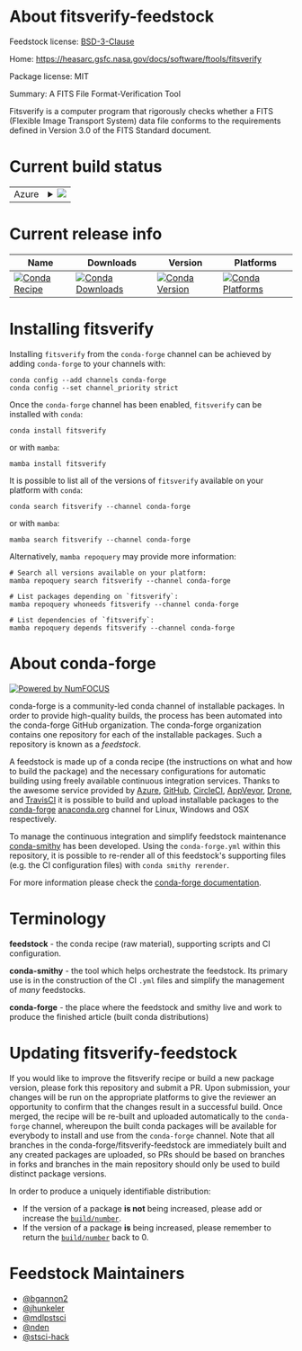About fitsverify-feedstock
==========================

Feedstock license: [BSD-3-Clause](https://github.com/conda-forge/fitsverify-feedstock/blob/main/LICENSE.txt)

Home: https://heasarc.gsfc.nasa.gov/docs/software/ftools/fitsverify

Package license: MIT

Summary: A FITS File Format-Verification Tool

Fitsverify is a computer program that rigorously checks whether a FITS
(Flexible Image Transport System) data file conforms to the requirements
defined in Version 3.0 of the FITS Standard document.


Current build status
====================


<table>
    
  <tr>
    <td>Azure</td>
    <td>
      <details>
        <summary>
          <a href="https://dev.azure.com/conda-forge/feedstock-builds/_build/latest?definitionId=12817&branchName=main">
            <img src="https://dev.azure.com/conda-forge/feedstock-builds/_apis/build/status/fitsverify-feedstock?branchName=main">
          </a>
        </summary>
        <table>
          <thead><tr><th>Variant</th><th>Status</th></tr></thead>
          <tbody><tr>
              <td>linux_64</td>
              <td>
                <a href="https://dev.azure.com/conda-forge/feedstock-builds/_build/latest?definitionId=12817&branchName=main">
                  <img src="https://dev.azure.com/conda-forge/feedstock-builds/_apis/build/status/fitsverify-feedstock?branchName=main&jobName=linux&configuration=linux%20linux_64_" alt="variant">
                </a>
              </td>
            </tr><tr>
              <td>linux_aarch64</td>
              <td>
                <a href="https://dev.azure.com/conda-forge/feedstock-builds/_build/latest?definitionId=12817&branchName=main">
                  <img src="https://dev.azure.com/conda-forge/feedstock-builds/_apis/build/status/fitsverify-feedstock?branchName=main&jobName=linux&configuration=linux%20linux_aarch64_" alt="variant">
                </a>
              </td>
            </tr><tr>
              <td>osx_64</td>
              <td>
                <a href="https://dev.azure.com/conda-forge/feedstock-builds/_build/latest?definitionId=12817&branchName=main">
                  <img src="https://dev.azure.com/conda-forge/feedstock-builds/_apis/build/status/fitsverify-feedstock?branchName=main&jobName=osx&configuration=osx%20osx_64_" alt="variant">
                </a>
              </td>
            </tr><tr>
              <td>osx_arm64</td>
              <td>
                <a href="https://dev.azure.com/conda-forge/feedstock-builds/_build/latest?definitionId=12817&branchName=main">
                  <img src="https://dev.azure.com/conda-forge/feedstock-builds/_apis/build/status/fitsverify-feedstock?branchName=main&jobName=osx&configuration=osx%20osx_arm64_" alt="variant">
                </a>
              </td>
            </tr>
          </tbody>
        </table>
      </details>
    </td>
  </tr>
</table>

Current release info
====================

| Name | Downloads | Version | Platforms |
| --- | --- | --- | --- |
| [![Conda Recipe](https://img.shields.io/badge/recipe-fitsverify-green.svg)](https://anaconda.org/conda-forge/fitsverify) | [![Conda Downloads](https://img.shields.io/conda/dn/conda-forge/fitsverify.svg)](https://anaconda.org/conda-forge/fitsverify) | [![Conda Version](https://img.shields.io/conda/vn/conda-forge/fitsverify.svg)](https://anaconda.org/conda-forge/fitsverify) | [![Conda Platforms](https://img.shields.io/conda/pn/conda-forge/fitsverify.svg)](https://anaconda.org/conda-forge/fitsverify) |

Installing fitsverify
=====================

Installing `fitsverify` from the `conda-forge` channel can be achieved by adding `conda-forge` to your channels with:

```
conda config --add channels conda-forge
conda config --set channel_priority strict
```

Once the `conda-forge` channel has been enabled, `fitsverify` can be installed with `conda`:

```
conda install fitsverify
```

or with `mamba`:

```
mamba install fitsverify
```

It is possible to list all of the versions of `fitsverify` available on your platform with `conda`:

```
conda search fitsverify --channel conda-forge
```

or with `mamba`:

```
mamba search fitsverify --channel conda-forge
```

Alternatively, `mamba repoquery` may provide more information:

```
# Search all versions available on your platform:
mamba repoquery search fitsverify --channel conda-forge

# List packages depending on `fitsverify`:
mamba repoquery whoneeds fitsverify --channel conda-forge

# List dependencies of `fitsverify`:
mamba repoquery depends fitsverify --channel conda-forge
```


About conda-forge
=================

[![Powered by
NumFOCUS](https://img.shields.io/badge/powered%20by-NumFOCUS-orange.svg?style=flat&colorA=E1523D&colorB=007D8A)](https://numfocus.org)

conda-forge is a community-led conda channel of installable packages.
In order to provide high-quality builds, the process has been automated into the
conda-forge GitHub organization. The conda-forge organization contains one repository
for each of the installable packages. Such a repository is known as a *feedstock*.

A feedstock is made up of a conda recipe (the instructions on what and how to build
the package) and the necessary configurations for automatic building using freely
available continuous integration services. Thanks to the awesome service provided by
[Azure](https://azure.microsoft.com/en-us/services/devops/), [GitHub](https://github.com/),
[CircleCI](https://circleci.com/), [AppVeyor](https://www.appveyor.com/),
[Drone](https://cloud.drone.io/welcome), and [TravisCI](https://travis-ci.com/)
it is possible to build and upload installable packages to the
[conda-forge](https://anaconda.org/conda-forge) [anaconda.org](https://anaconda.org/)
channel for Linux, Windows and OSX respectively.

To manage the continuous integration and simplify feedstock maintenance
[conda-smithy](https://github.com/conda-forge/conda-smithy) has been developed.
Using the ``conda-forge.yml`` within this repository, it is possible to re-render all of
this feedstock's supporting files (e.g. the CI configuration files) with ``conda smithy rerender``.

For more information please check the [conda-forge documentation](https://conda-forge.org/docs/).

Terminology
===========

**feedstock** - the conda recipe (raw material), supporting scripts and CI configuration.

**conda-smithy** - the tool which helps orchestrate the feedstock.
                   Its primary use is in the construction of the CI ``.yml`` files
                   and simplify the management of *many* feedstocks.

**conda-forge** - the place where the feedstock and smithy live and work to
                  produce the finished article (built conda distributions)


Updating fitsverify-feedstock
=============================

If you would like to improve the fitsverify recipe or build a new
package version, please fork this repository and submit a PR. Upon submission,
your changes will be run on the appropriate platforms to give the reviewer an
opportunity to confirm that the changes result in a successful build. Once
merged, the recipe will be re-built and uploaded automatically to the
`conda-forge` channel, whereupon the built conda packages will be available for
everybody to install and use from the `conda-forge` channel.
Note that all branches in the conda-forge/fitsverify-feedstock are
immediately built and any created packages are uploaded, so PRs should be based
on branches in forks and branches in the main repository should only be used to
build distinct package versions.

In order to produce a uniquely identifiable distribution:
 * If the version of a package **is not** being increased, please add or increase
   the [``build/number``](https://docs.conda.io/projects/conda-build/en/latest/resources/define-metadata.html#build-number-and-string).
 * If the version of a package **is** being increased, please remember to return
   the [``build/number``](https://docs.conda.io/projects/conda-build/en/latest/resources/define-metadata.html#build-number-and-string)
   back to 0.

Feedstock Maintainers
=====================

* [@bgannon2](https://github.com/bgannon2/)
* [@jhunkeler](https://github.com/jhunkeler/)
* [@mdlpstsci](https://github.com/mdlpstsci/)
* [@nden](https://github.com/nden/)
* [@stsci-hack](https://github.com/stsci-hack/)

